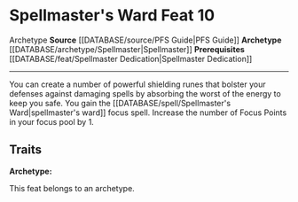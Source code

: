 ﻿---
feat: Spellmaster's Ward
id: '2244'
level: '10'
name: Spellmaster's Ward
prerequisite: '[[DATABASE/feat/Spellmaster Dedication|Spellmaster Dedication]]'
rarity: Common
source: '[[DATABASE/source/PFS Guide|PFS Guide]]'
trait:
- '[[DATABASE/trait/Archetype|Archetype]]'
type: Feat

---
# Spellmaster's Ward <span class="item-type">Feat 10</span>

<span class="item-trait">Archetype</span>
**Source** [[DATABASE/source/PFS Guide|PFS Guide]]
**Archetype** [[DATABASE/archetype/Spellmaster|Spellmaster]]
**Prerequisites** [[DATABASE/feat/Spellmaster Dedication|Spellmaster Dedication]]

---
You can create a number of powerful shielding runes that bolster your defenses against damaging spells by absorbing the worst of the energy to keep you safe. You gain the [[DATABASE/spell/Spellmaster's Ward|spellmaster's ward]] focus spell. Increase the number of Focus Points in your focus pool by 1.

## Traits

**Archetype:**

This feat belongs to an archetype.